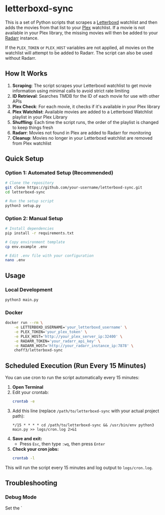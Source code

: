 # letterboxd-sync

This is a set of Python scripts that scrapes a [Letterboxd](https://letterboxd.com) watchlist and then adds the movies from that list to your [Plex](https://www.plex.tv/) watchlist. If a movie is not available in your Plex library, the missing movies will then be added to your [Radarr](https://github.com/Radarr/Radarr) instance.

If the `PLEX_TOKEN` or `PLEX_HOST` variables are not applied, all movies on the watchlist will attempt to be added to Radarr. The script can also be used without Radarr.

## How It Works

1. **Scraping**: The script scrapes your Letterboxd watchlist to get movie information using minimal calls to avoid strict rate limiting
2. **ID Retrieval**: Searches TMDB for the ID of each movie for use with other APIs
3. **Plex Check**: For each movie, it checks if it's available in your Plex library
4. **Plex Watchlist**: Available movies are added to a Letterboxd Watchlist playlist in your Plex Library
5. **Shuffling:** Each time the script runs, the order of the playlist is changed to keep things fresh
6. **Radarr**: Movies not found in Plex are added to Radarr for monitoring
7. **Cleanup**: Movies no longer in your Letterboxd watchlist are removed from Plex watchlist

## Quick Setup

### Option 1: Automated Setup (Recommended)

```bash
# Clone the repository
git clone https://github.com/your-username/letterboxd-sync.git
cd letterboxd-sync

# Run the setup script
python3 setup.py
```

### Option 2: Manual Setup

```bash
# Install dependencies
pip install -r requirements.txt

# Copy environment template
cp env.example .env

# Edit .env file with your configuration
nano .env
```

## Usage

### Local Development

```bash
python3 main.py
```

### Docker

```bash
docker run --rm \
    -e LETTERBOXD_USERNAME='your_letterboxd_username' \
    -e PLEX_TOKEN='your_plex_token' \
    -e PLEX_HOST='http://your_plex_server_ip:32400' \
    -e RADARR_TOKEN='your_radarr_api_key' \
    -e RADARR_HOST='http://your_radarr_instance_ip:7878' \
    choff3/letterboxd-sync
```

## Scheduled Execution (Run Every 15 Minutes)

You can use cron to run the script automatically every 15 minutes:

1. **Open Terminal**
2. Edit your crontab:
   ```bash
   crontab -e
   ```
3. Add this line (replace `/path/to/letterboxd-sync` with your actual project path):
   ```
   */15 * * * * cd /path/to/letterboxd-sync && /usr/bin/env python3 main.py >> logs/cron.log 2>&1
   ```
4. **Save and exit:**
   - Press `Esc`, then type `:wq`, then press `Enter`
5. **Check your cron jobs:**
   ```bash
   crontab -l
   ```

This will run the script every 15 minutes and log output to `logs/cron.log`.

## Troubleshooting

### Debug Mode

Set the `
